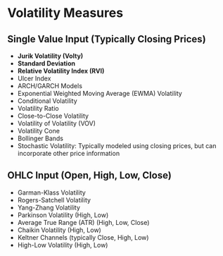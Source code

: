 # Volatility Measures

## Single Value Input (Typically Closing Prices)

- **Jurik Volatility (Volty)**
- **Standard Deviation**
- **Relative Volatility Index (RVI)**
- Ulcer Index
- ARCH/GARCH Models
- Exponential Weighted Moving Average (EWMA) Volatility
- Conditional Volatility
- Volatility Ratio
- Close-to-Close Volatility
- Volatility of Volatility (VOV)
- Volatility Cone
- Bollinger Bands
- Stochastic Volatility: Typically modeled using closing prices, but can incorporate other price information

## OHLC Input (Open, High, Low, Close)

- Garman-Klass Volatility
- Rogers-Satchell Volatility
- Yang-Zhang Volatility
- Parkinson Volatility (High, Low)
- Average True Range (ATR) (High, Low, Close)
- Chaikin Volatility (High, Low)
- Keltner Channels (typically Close, High, Low)
- High-Low Volatility (High, Low)
